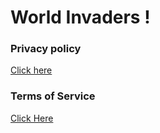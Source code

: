 # World Invaders !



### Privacy policy

 [Click here](PrivacyPolicy.html) 

### Terms of Service

[Click Here](TermsOfService.html)  